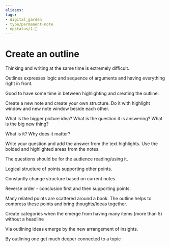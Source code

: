 ```yaml
---
aliases: 
tags: 
- digital_garden
- type/permanent-note
- epstatus/1-🌱
---
```

# Create an outline
Thinking and writing at the same time is extremely difficult.

Outlines expresses logic and sequence of arguments and having everything right in front.

Good to have some time in between highlighting and creating the outline.

Create a new note and create your own structure.
Do it with highlight window and new note window beside each other.

What is the bigger picture idea?
What is the question it is answering?
What is the big new thing?

What is it?
Why does it matter?

Write your question and add the answer from the text highlights. Use the bolded and highlighted areas from the notes.

The questions should be for the audience reading/using it.

Logical structure of points supporting other points.

Constantly change structure based on current notes.

Reverse order - conclusion first and then supporting points.

Many related points are scattered around a book. The outline helps to compress these points and bring thoughts/ideas together.

Create categories when the emerge from having many items (more than 5) without a headline

Via outlining ideas emerge by the new arrangement of insights.

By outlining one get much deeper connected to a topic





